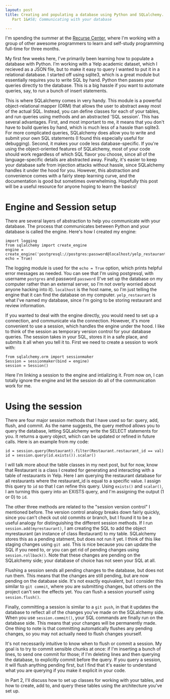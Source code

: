 ```yaml
---
layout: post
title: Creating and populating a database using Python and SQLalchemy.
   Part 1&#58; Communicating with your database

---
```


I'm spending the summer at the [Recurse Center](https://www.recurse.com/), where I'm
working with a group of other awesome programmers to learn and
self-study programming full-time for three months.

My first few weeks here, I've primarily been learning
how to populate a database with Python. I'm working with a Yelp
academic dataset, which I recieved as a JSON file, but to make it
easy to query I wanted to put it in a relational database. I started
off using sqlite3, which is a great module but essentially requires
you to write SQL by hand. Python then passes your queries directly to
the database. This is a big hassle if you want to automate queries,
say, to run a bunch of insert statements.

This is where SQLalchemy comes in very handy. This module is a
powerful object-relational mapper (ORM) that allows the user to
abstract away most of the actual
SQL. Instead, you can define classes for each of your tables, and run
queries using methods and an abstracted 'SQL session'. This has
several advantages. First, and most important to me, it means that you
don't have to build queries by hand, which is much less of a hassle
than sqlite3. For more complicated queries, SQLalchemy does allow you
to write and submit your own SQL statements (I found this especially
useful for debugging). Second, it makes your code less
database-specific. If you're using the object-oriented features of
SQLalchemy, most of your code should work regardless of which
SQL flavor you choose, since all of the language-specific details are
abstracted away. Finally, it's easier to keep your database safe
from injection attacks without hassle, since SQLalchemy handles it
under the hood for you. However, this abstraction and convenience comes with a
fairly steep learning curve, and the documentation is good but
sometimes overwhelming. Hopefully this post will be a useful resource
for anyone hoping to learn the basics!

# Engine and Session setup
There are several layers of abstraction to help you communicate with
your database. The process that communicates between Python and your
database is called the engine. Here's how I created my engine:

```
import logging
from sqlalchemy import create_engine
engine =
create_engine('postgresql://postgres:password@localhost/yelp_restaurant',
echo = True)
```

The logging module is used for the `echo = True` option, which prints
helpful error messages as needed. You can see that I'm using
postgresql, with username `postgres` and password `password` (I've set
up the database on my computer rather than an external server, so I'm
not overly worried about anyone hacking into it). `localhost` is the
host name, so I'm just telling the engine that it can find the
database on my computer. `yelp_restaurant` is what I've named my
database, since I'm going to be storing restaurant and review
information.

If you wanted to deal with the engine directly, you would need to set
up a connection, and communicate via the connection. However, it's
more convenient to use a session, which handles the engine under the
hood. I like to think of the session as temporary version control for your
database queries. The session takes in your SQL, stores it in a safe
place, and submits it all when you tell it to. First we need to create
a session to work with:

```
from sqlalchemy.orm import sessionmaker
Session = sessionmaker(bind = engine)
session = Session()
```

Here I'm linking a session to the engine and intializing it. From now
on, I can totally ignore the engine and let the session do all of the
communication work for me.

# Using the session

There are four major session methods that I have used so far: query,
add, flush, and commit. As the name suggests, the query method allows
you to query the database, letting SQLalchemy write the SELECT
statements for you. It returns a query object, which can
be updated or refined in future calls. Here is an example from my
code:

```
id = session.query(Restaurant).filter(Restaurant.restaurant_id == val)
id = session.query(id.exists()).scalar()
```

I will talk more about the table classes in my next post, but for now,
know that Restaurant is a class I created for generating and
interacting with a table of restaurants in Yelp. Here I am querying
the restaurant database for all restaurants where the restaurant_id is
equal to a specific value. I assign this query to `id` so that I can
refine this query. Using `exists()` and `scalar()`, I am turning this
query into an EXISTS query, and I'm assigning the output (1 or
0) to `id`.

The other three methods are related to the "session version control" I
mentioned before. The version control analogy breaks down fairly
quickly, since you can't check out old commits or branch, but I found
it to be a useful analogy for distinguishing the different session
methods. If I run `session.add(myrestaurant)`, I am creating
the SQL to add the object myrestaurant (an instance of class
Restaurant) to my table. SQLalchemy stores this as a pending statment,
but does not run it yet. I think of this like staging changes using
`git add`. This is nice because you can update the SQL if you need to,
or you can get rid of pending changes using `session.rollback()`. Note
that these changes are pending on the SQLalchemy side; your database
of choice has not seen your SQL at all.

Flushing a session sends all pending changes to the database, but does
not run them. This means that the changes are still pending, but are
now pending on the database side. It's not exactly equivalent, but I
consider this similar to `git commit`, where you are submitting
changes, but others on the project can't see the effects yet. You can
flush a session yourself using `session.flush()`.

Finally, committing a session is similar to a `git push`, in that it
updates the database to reflect all of the changes you've made on the
SQLalchemy side. When you use `session.commit()`, your SQL commands
are finally run on the database side. This means that your changes
will be permanently made. One thing to note is that committing
automatically flushes any pending changes, so you may not actually
need to flush changes yourself.

It's not necessarily intuitive to know when to flush or commit a
session. My goal is to try to commit sensible chunks at once: if I'm
inserting a bunch of lines, to send one commit for those; if I'm
deleting lines and then querying the database, to explicitly commit
before the query. If you query a session, it will flush anything
pending first, but I find that it's easier to understand what you are
querying if you make it explicit in your code.

In Part 2, I'll discuss how to set up classes for working with your
tables, and how to create, add to, and query these tables using the
architecture you've set up.

